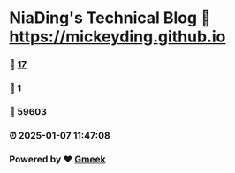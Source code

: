 # NiaDing's Technical Blog  :link: https://mickeyding.github.io 
### :page_facing_up: [17](https://mickeyding.github.io/tag.html) 
### :speech_balloon: 1 
### :hibiscus: 59603 
### :alarm_clock: 2025-01-07 11:47:08 
### Powered by :heart: [Gmeek](https://github.com/Meekdai/Gmeek)
